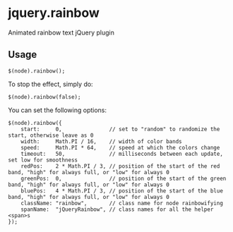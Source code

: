 jquery.rainbow
==============

Animated rainbow text jQuery plugin

Usage
-----
	$(node).rainbow();

To stop the effect, simply do:

	$(node).rainbow(false);

You can set the following options:

	$(node).rainbow({
		start:     0,               // set to "random" to randomize the start, otherwise leave as 0
		width:     Math.PI / 16,    // width of color bands
		speed:     Math.PI * 64,    // speed at which the colors change
		timeout:   50,              // milliseconds between each update, set low for smoothness
		redPos:    2 * Math.PI / 3, // position of the start of the red band, "high" for always full, or "low" for always 0
		greenPos:  0,               // position of the start of the green band, "high" for always full, or "low" for always 0
		bluePos:   4 * Math.PI / 3, // position of the start of the blue band, "high" for always full, or "low" for always 0
		className: "rainbow",       // class name for node rainbowifying
		spanName:  "jQueryRainbow", // class names for all the helper <span>s
	});
